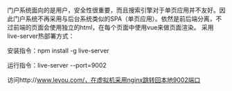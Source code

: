 门户系统面向的是用户，安全性很重要，而且搜索引擎对于单页应用并不友好。因此门户系统不再采用与后台系统类似的SPA（单页应用）。依然是前后端分离，不过前端的页面会使用独立的html，在每个页面中使用vue来做页面渲染。
采用live-server热部署方式：

安装指令：npm install -g live-server

运行指令：live-server --port=9002

访问http://www.leyou.com/，在虚拟机采用nginx跳转回本地9002端口